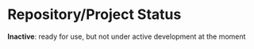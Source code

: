 Repository/Project Status
=========================

__Inactive__: ready for use, but not under active development at the moment
